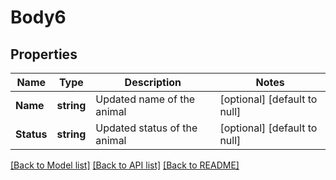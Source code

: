 # Body6

## Properties
Name | Type | Description | Notes
------------ | ------------- | ------------- | -------------
**Name** | **string** | Updated name of the animal | [optional] [default to null]
**Status** | **string** | Updated status of the animal | [optional] [default to null]

[[Back to Model list]](../README.md#documentation-for-models) [[Back to API list]](../README.md#documentation-for-api-endpoints) [[Back to README]](../README.md)

